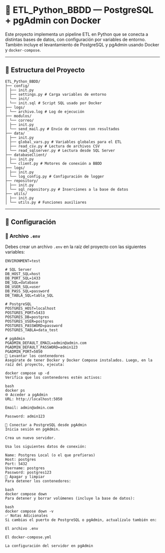 # 🚀 ETL_Python_BBDD — PostgreSQL + pgAdmin con Docker

Este proyecto implementa un pipeline ETL en Python que se conecta a distintas bases de datos, con configuración por variables de entorno. También incluye el levantamiento de PostgreSQL y pgAdmin usando Docker y `docker-compose`.

---

## 📁 Estructura del Proyecto
```
ETL_Python_BBDD/
├── config/
│ ├── init.py
│ ├── settings.py # Carga variables de entorno
│ └── init/
│ └── init.sql # Script SQL usado por Docker
├── logs/
│ └── archivo.log # Log de ejecución
├── modulos/
│ └── correo/
│ ├── init.py
│ └── send_mail.py # Envío de correos con resultados
├── data/
│ ├── init.py
│ ├── global_vars.py # Variables globales para el ETL
│ ├── read_csv.py # Lectura de archivos CSV
│ └── read_sqlserver.py # Lectura desde SQL Server
├── databaseClient/
│ ├── init.py
│ └── client.py # Motores de conexión a BBDD
├── logs/
│ ├── init.py
│ └── log_config.py # Configuración de logger
├── repository/
│ ├── init.py
│ └── sql_repository.py # Inserciones a la base de datos
├── utils/
│ ├── init.py
│ └── utils.py # Funciones auxiliares
```
---

## 🔧 Configuración

### 📄 Archivo `.env`

Debes crear un archivo `.env` en la raíz del proyecto con las siguientes variables:

```env
ENVIRONMENT=test

# SQL Server
DB_HOST_SQL=host
DB_PORT_SQL=1433
DB_SQL=database
DB_USER_SQL=user
DB_PASS_SQL=password
DB_TABLA_SQL=tabla_SQL

# PostgreSQL
POSTGRES_HOST=localhost
POSTGRES_PORT=5433
POSTGRES_DB=postgres
POSTGRES_USER=postgres
POSTGRES_PASSWORD=password
POSTGRES_TABLA=data_test

# pgAdmin
PGADMIN_DEFAULT_EMAIL=admin@admin.com
PGADMIN_DEFAULT_PASSWORD=admin123
PGADMIN_PORT=5050
🐳 Levantar los contenedores
Asegúrate de tener Docker y Docker Compose instalados. Luego, en la raíz del proyecto, ejecuta:

docker compose up -d
Verifica que los contenedores estén activos:

bash
docker ps
🌐 Acceder a pgAdmin
URL: http://localhost:5050

Email: admin@admin.com

Password: admin123

🔌 Conectar a PostgreSQL desde pgAdmin
Inicia sesión en pgAdmin.

Crea un nuevo servidor.

Usa los siguientes datos de conexión:

Name: Postgres Local (o el que prefieras)
Host: postgres
Port: 5432
Username: postgres
Password: postgres123
🧼 Apagar y limpiar
Para detener los contenedores:

bash
docker compose down
Para detener y borrar volúmenes (incluye la base de datos):

bash
docker compose down -v
✅ Notas Adicionales
Si cambias el puerto de PostgreSQL o pgAdmin, actualízalo también en:

El archivo .env

El docker-compose.yml

La configuración del servidor en pgAdmin
